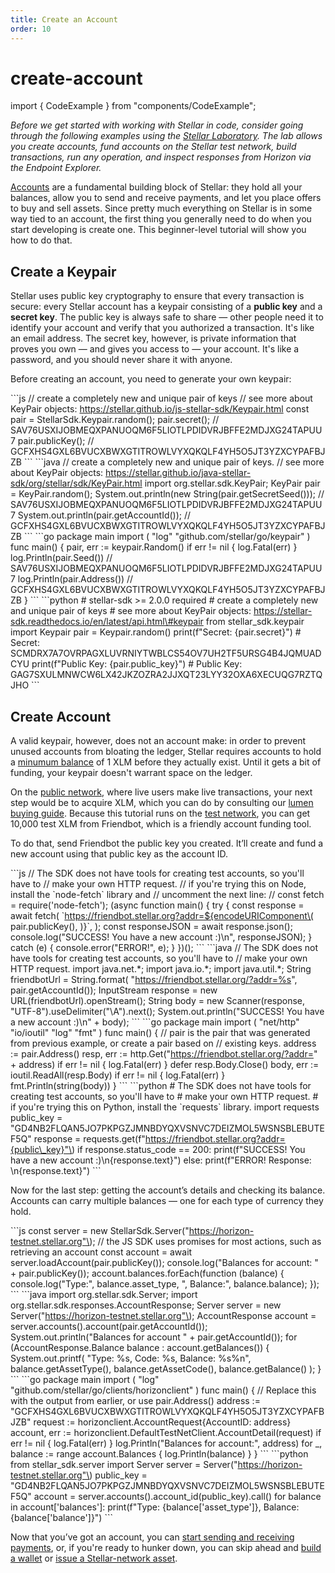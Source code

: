 ```yaml
---
title: Create an Account
order: 10
---
```


# create-account

import { CodeExample } from "components/CodeExample";

_Before we get started with working with Stellar in code, consider going through the following examples using the_ [_Stellar Laboratory_](https://www.stellar.org/laboratory/)_. The lab allows you create accounts, fund accounts on the Stellar test network, build transactions, run any operation, and inspect responses from Horizon via the Endpoint Explorer._

[Accounts](../content/docs/glossary/accounts.md) are a fundamental building block of Stellar: they hold all your balances, allow you to send and receive payments, and let you place offers to buy and sell assets. Since pretty much everything on Stellar is in some way tied to an account, the first thing you generally need to do when you start developing is create one. This beginner-level tutorial will show you how to do that.

## Create a Keypair

Stellar uses public key cryptography to ensure that every transaction is secure: every Stellar account has a keypair consisting of a **public key** and a **secret key**. The public key is always safe to share — other people need it to identify your account and verify that you authorized a transaction. It's like an email address. The secret key, however, is private information that proves you own — and gives you access to — your account. It's like a password, and you should never share it with anyone.

Before creating an account, you need to generate your own keypair:

 \`\`\`js // create a completely new and unique pair of keys // see more about KeyPair objects: https://stellar.github.io/js-stellar-sdk/Keypair.html const pair = StellarSdk.Keypair.random\(\); pair.secret\(\); // SAV76USXIJOBMEQXPANUOQM6F5LIOTLPDIDVRJBFFE2MDJXG24TAPUU7 pair.publicKey\(\); // GCFXHS4GXL6BVUCXBWXGTITROWLVYXQKQLF4YH5O5JT3YZXCYPAFBJZB \`\`\` \`\`\`java // create a completely new and unique pair of keys. // see more about KeyPair objects: https://stellar.github.io/java-stellar-sdk/org/stellar/sdk/KeyPair.html import org.stellar.sdk.KeyPair; KeyPair pair = KeyPair.random\(\); System.out.println\(new String\(pair.getSecretSeed\(\)\)\); // SAV76USXIJOBMEQXPANUOQM6F5LIOTLPDIDVRJBFFE2MDJXG24TAPUU7 System.out.println\(pair.getAccountId\(\)\); // GCFXHS4GXL6BVUCXBWXGTITROWLVYXQKQLF4YH5O5JT3YZXCYPAFBJZB \`\`\` \`\`\`go package main import \( "log" "github.com/stellar/go/keypair" \) func main\(\) { pair, err := keypair.Random\(\) if err != nil { log.Fatal\(err\) } log.Println\(pair.Seed\(\)\) // SAV76USXIJOBMEQXPANUOQM6F5LIOTLPDIDVRJBFFE2MDJXG24TAPUU7 log.Println\(pair.Address\(\)\) // GCFXHS4GXL6BVUCXBWXGTITROWLVYXQKQLF4YH5O5JT3YZXCYPAFBJZB } \`\`\` \`\`\`python \# stellar-sdk &gt;= 2.0.0 required \# create a completely new and unique pair of keys \# see more about KeyPair objects: https://stellar-sdk.readthedocs.io/en/latest/api.html\#keypair from stellar\_sdk.keypair import Keypair pair = Keypair.random\(\) print\(f"Secret: {pair.secret}"\) \# Secret: SCMDRX7A7OVRPAGXLUVRNIYTWBLCS54OV7UH2TF5URSG4B4JQMUADCYU print\(f"Public Key: {pair.public\_key}"\) \# Public Key: GAG7SXULMNWCW6LX42JKZOZRA2JJXQT23LYY32OXA6XECUQG7RZTQJHO \`\`\`

## Create Account

A valid keypair, however, does not an account make: in order to prevent unused accounts from bloating the ledger, Stellar requires accounts to hold a [minumum balance](../content/docs/glossary/minimum-balance.md) of 1 XLM before they actually exist. Until it gets a bit of funding, your keypair doesn't warrant space on the ledger.

On the [public network](../content/docs/glossary/network-passphrase.md), where live users make live transactions, your next step would be to acquire XLM, which you can do by consulting our [lumen buying guide](https://www.stellar.org/lumens/exchanges). Because this tutorial runs on the [test network](../content/docs/glossary/testnet.md), you can get 10,000 test XLM from Friendbot, which is a friendly account funding tool.

To do that, send Friendbot the public key you created. It’ll create and fund a new account using that public key as the account ID.

 \`\`\`js // The SDK does not have tools for creating test accounts, so you'll have to // make your own HTTP request. // if you're trying this on Node, install the \`node-fetch\` library and // uncomment the next line: // const fetch = require\('node-fetch'\); \(async function main\(\) { try { const response = await fetch\( \`https://friendbot.stellar.org?addr=${encodeURIComponent\( pair.publicKey\(\), \)}\`, \); const responseJSON = await response.json\(\); console.log\("SUCCESS! You have a new account :\)\n", responseJSON\); } catch \(e\) { console.error\("ERROR!", e\); } }\)\(\); \`\`\` \`\`\`java // The SDK does not have tools for creating test accounts, so you'll have to // make your own HTTP request. import java.net.\*; import java.io.\*; import java.util.\*; String friendbotUrl = String.format\( "https://friendbot.stellar.org/?addr=%s", pair.getAccountId\(\)\); InputStream response = new URL\(friendbotUrl\).openStream\(\); String body = new Scanner\(response, "UTF-8"\).useDelimiter\("\\A"\).next\(\); System.out.println\("SUCCESS! You have a new account :\)\n" + body\); \`\`\` \`\`\`go package main import \( "net/http" "io/ioutil" "log" "fmt" \) func main\(\) { // pair is the pair that was generated from previous example, or create a pair based on // existing keys. address := pair.Address\(\) resp, err := http.Get\("https://friendbot.stellar.org/?addr=" + address\) if err != nil { log.Fatal\(err\) } defer resp.Body.Close\(\) body, err := ioutil.ReadAll\(resp.Body\) if err != nil { log.Fatal\(err\) } fmt.Println\(string\(body\)\) } \`\`\` \`\`\`python \# The SDK does not have tools for creating test accounts, so you'll have to \# make your own HTTP request. \# if you're trying this on Python, install the \`requests\` library. import requests public\_key = "GD4NB2FLQAN5JO7PKPGZJMNBDYQXVSNVC7DEIZMOL5WSNSBLEBUTEF5Q" response = requests.get\(f"https://friendbot.stellar.org?addr={public\_key}"\) if response.status\_code == 200: print\(f"SUCCESS! You have a new account :\)\n{response.text}"\) else: print\(f"ERROR! Response: \n{response.text}"\) \`\`\`

Now for the last step: getting the account’s details and checking its balance. Accounts can carry multiple balances — one for each type of currency they hold.

 \`\`\`js const server = new StellarSdk.Server\("https://horizon-testnet.stellar.org"\); // the JS SDK uses promises for most actions, such as retrieving an account const account = await server.loadAccount\(pair.publicKey\(\)\); console.log\("Balances for account: " + pair.publicKey\(\)\); account.balances.forEach\(function \(balance\) { console.log\("Type:", balance.asset\_type, ", Balance:", balance.balance\); }\); \`\`\` \`\`\`java import org.stellar.sdk.Server; import org.stellar.sdk.responses.AccountResponse; Server server = new Server\("https://horizon-testnet.stellar.org"\); AccountResponse account = server.accounts\(\).account\(pair.getAccountId\(\)\); System.out.println\("Balances for account " + pair.getAccountId\(\)\); for \(AccountResponse.Balance balance : account.getBalances\(\)\) { System.out.printf\( "Type: %s, Code: %s, Balance: %s%n", balance.getAssetType\(\), balance.getAssetCode\(\), balance.getBalance\(\) \); } \`\`\` \`\`\`go package main import \( "log" "github.com/stellar/go/clients/horizonclient" \) func main\(\) { // Replace this with the output from earlier, or use pair.Address\(\) address := "GCFXHS4GXL6BVUCXBWXGTITROWLVYXQKQLF4YH5O5JT3YZXCYPAFBJZB" request := horizonclient.AccountRequest{AccountID: address} account, err := horizonclient.DefaultTestNetClient.AccountDetail\(request\) if err != nil { log.Fatal\(err\) } log.Println\("Balances for account:", address\) for \_, balance := range account.Balances { log.Println\(balance\) } } \`\`\` \`\`\`python from stellar\_sdk.server import Server server = Server\("https://horizon-testnet.stellar.org"\) public\_key = "GD4NB2FLQAN5JO7PKPGZJMNBDYQXVSNVC7DEIZMOL5WSNSBLEBUTEF5Q" account = server.accounts\(\).account\_id\(public\_key\).call\(\) for balance in account\['balances'\]: print\(f"Type: {balance\['asset\_type'\]}, Balance: {balance\['balance'\]}"\) \`\`\`

Now that you’ve got an account, you can [start sending and receiving payments](send-and-receive-payments.md), or, if you're ready to hunker down, you can skip ahead and [build a wallet](../content/docs/building-apps/index.md) or [issue a Stellar-network asset](../issuing-assets/index.md).


